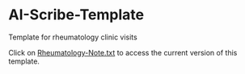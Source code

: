 # AI-Scribe-Template
Template for rheumatology clinic visits

Click on [Rheumatology-Note.txt](https://github.com/psufka/AI-Scribe-Template/blob/main/Rheumatology-Note.txt) to access the current version of this template. 
